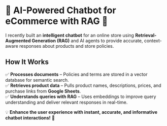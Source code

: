 # 🚀 AI-Powered Chatbot for eCommerce with RAG 🤖  

I recently built an **intelligent chatbot** for an online store using **Retrieval-Augmented Generation (RAG)** and AI agents to provide accurate, context-aware responses about products and store policies.  

##  How It Works  
✅ **Processes documents** – Policies and terms are stored in a vector database for semantic search.  
✅ **Retrieves product data** – Pulls product names, descriptions, prices, and purchase links from **Google Sheets**.  
✅ **Understands queries with RAG** – Uses embeddings to improve query understanding and deliver relevant responses in real-time.  

💡 **Enhance the user experience with instant, accurate, and informative chatbot interactions!** 🚀  
